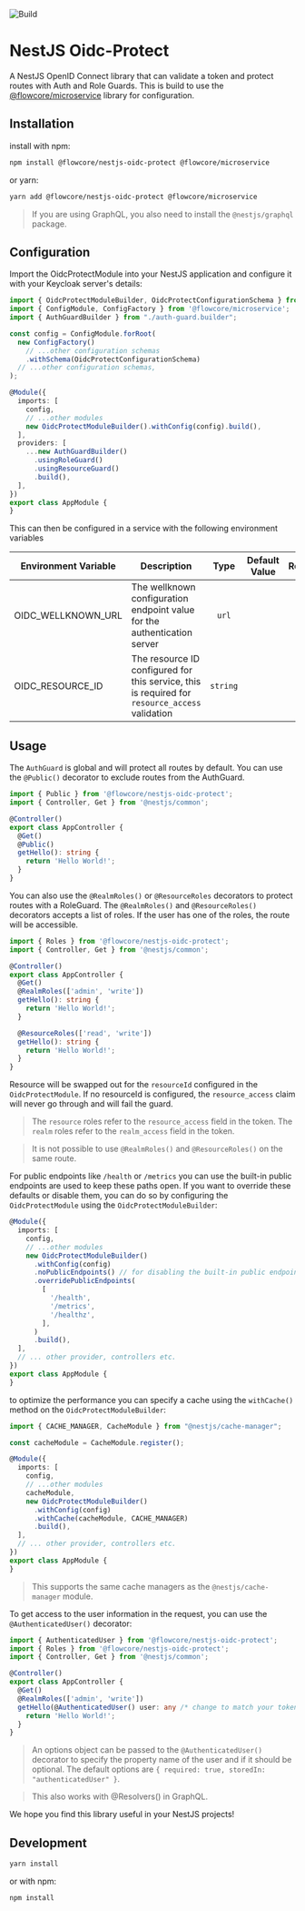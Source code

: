 ![Build](https://github.com/flowcore-io/library-nestjs-oidc-protect-ts/actions/workflows/publish.yml/badge.svg)

# NestJS Oidc-Protect

A NestJS OpenID Connect library that can validate a token and protect routes with Auth and Role Guards. This is build to
use the [@flowcore/microservice](https://www.npmjs.com/package/@flowcore/microservice) library for configuration.

## Installation

install with npm:

```bash
npm install @flowcore/nestjs-oidc-protect @flowcore/microservice
```

or yarn:

```bash
yarn add @flowcore/nestjs-oidc-protect @flowcore/microservice
```

> If you are using GraphQL, you also need to install the `@nestjs/graphql` package.

## Configuration

Import the OidcProtectModule into your NestJS application and configure it with your Keycloak server's details:

```typescript
import { OidcProtectModuleBuilder, OidcProtectConfigurationSchema } from '@flowcore/nestjs-oidc-protect';
import { ConfigModule, ConfigFactory } from '@flowcore/microservice';
import { AuthGuardBuilder } from "./auth-guard.builder";

const config = ConfigModule.forRoot(
  new ConfigFactory()
    // ...other configuration schemas
    .withSchema(OidcProtectConfigurationSchema)
  // ...other configuration schemas,
);

@Module({
  imports: [
    config,
    // ...other modules
    new OidcProtectModuleBuilder().withConfig(config).build(),
  ],
  providers: [
    ...new AuthGuardBuilder()
      .usingRoleGuard()
      .usingResourceGuard()
      .build(),
  ],
})
export class AppModule {
}
```

This can then be configured in a service with the following environment variables

| Environment Variable | Description                                                                                    |   Type   | Default Value | Required |
|----------------------|------------------------------------------------------------------------------------------------|:--------:|---------------|:--------:|
| OIDC_WELLKNOWN_URL   | The wellknown configuration endpoint value for the authentication server                       |  `url`   |               |    X     |
| OIDC_RESOURCE_ID     | The resource ID configured for this service, this is required for `resource_access` validation | `string` |               |          |

## Usage

The `AuthGuard` is global and will protect all routes by default. You can use the `@Public()` decorator to exclude
routes from the AuthGuard.

```typescript
import { Public } from '@flowcore/nestjs-oidc-protect';
import { Controller, Get } from '@nestjs/common';

@Controller()
export class AppController {
  @Get()
  @Public()
  getHello(): string {
    return 'Hello World!';
  }
}
```

You can also use the `@RealmRoles()` or `@ResourceRoles` decorators to protect routes with a RoleGuard.
The `@RealmRoles()` and `@ResourceRoles()` decorators accepts a list of
roles. If the user has one of the roles, the route will be accessible.

```typescript
import { Roles } from '@flowcore/nestjs-oidc-protect';
import { Controller, Get } from '@nestjs/common';

@Controller()
export class AppController {
  @Get()
  @RealmRoles(['admin', 'write'])
  getHello(): string {
    return 'Hello World!';
  }

  @ResourceRoles(['read', 'write'])
  getHello(): string {
    return 'Hello World!';
  }
}
```

Resource will be swapped out for the `resourceId` configured in the `OidcProtectModule`. If no resourceId is configured,
the `resource_access` claim will never go through and will fail the guard.

> The `resource` roles refer to the `resource_access` field in the token. The `realm` roles refer to the `realm_access`
> field in the token.

> It is not possible to use `@RealmRoles()` and `@ResourceRoles()` on the same route.

For public endpoints like `/health` or `/metrics` you can use the built-in public endpoints are used to keep these paths
open. If you want to override these defaults or disable them, you can do so by configuring the `OidcProtectModule` using
the `OidcProtectModuleBuilder`:

```typescript
@Module({
  imports: [
    config,
    // ...other modules
    new OidcProtectModuleBuilder()
      .withConfig(config)
      .noPublicEndpoints() // for disabling the built-in public endpoints
      .overridePublicEndpoints(
        [
          '/health',
          '/metrics',
          '/healthz',
        ],
      )
      .build(),
  ],
  // ... other provider, controllers etc.
})
export class AppModule {
}
```

to optimize the performance you can specify a cache using the `withCache()` method on the `OidcProtectModuleBuilder`:

```typescript
import { CACHE_MANAGER, CacheModule } from "@nestjs/cache-manager";

const cacheModule = CacheModule.register();

@Module({
  imports: [
    config,
    // ...other modules
    cacheModule,
    new OidcProtectModuleBuilder()
      .withConfig(config)
      .withCache(cacheModule, CACHE_MANAGER)
      .build(),
  ],
  // ... other provider, controllers etc.
})
export class AppModule {
}
```

> This supports the same cache managers as the `@nestjs/cache-manager` module.

To get access to the user information in the request, you can use the `@AuthenticatedUser()` decorator:

```typescript
import { AuthenticatedUser } from '@flowcore/nestjs-oidc-protect';
import { Roles } from '@flowcore/nestjs-oidc-protect';
import { Controller, Get } from '@nestjs/common';

@Controller()
export class AppController {
  @Get()
  @RealmRoles(['admin', 'write'])
  getHello(@AuthenticatedUser() user: any /* change to match your token */): string {
    return 'Hello World!';
  }
}
```

> An options object can be passed to the `@AuthenticatedUser()` decorator to specify the property name of the user and if it should be optional.
> The default options are `{ required: true, storedIn: "authenticatedUser" }`.
 
> This also works with @Resolvers() in GraphQL.

We hope you find this library useful in your NestJS projects!

## Development

```bash
yarn install
```

or with npm:

```bash
npm install
```